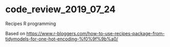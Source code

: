 # code_review_2019_07_24
Recipes R programming

Based on https://www.r-bloggers.com/how-to-use-recipes-package-from-tidymodels-for-one-hot-encoding-%f0%9f%9b%a0/
